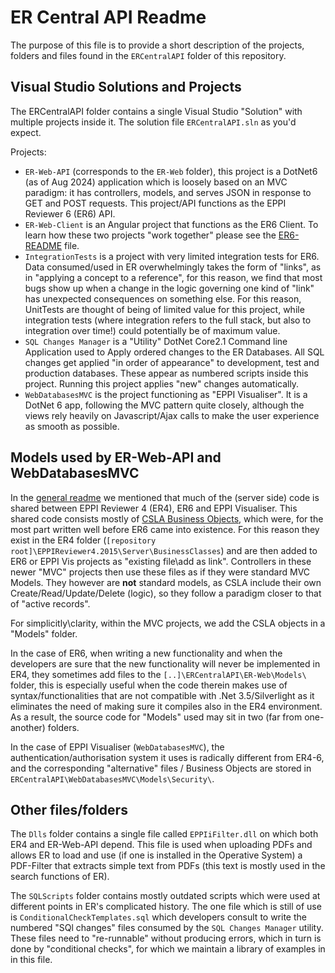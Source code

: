 # ER Central API Readme
The purpose of this file is to provide a short description of the projects, folders and files found in the `ERCentralAPI` folder of this repository.

## Visual Studio Solutions and Projects

The ERCentralAPI folder contains a single Visual Studio "Solution" with multiple projects inside it. The solution file `ERCentralAPI.sln` as you'd expect.

Projects:

- `ER-Web-API` (corresponds to the `ER-Web` folder), this project is a DotNet6 (as of Aug 2024) application which is loosely based on an MVC paradigm: it has controllers, models, and serves JSON in response to GET and POST requests. This project/API functions as the EPPI Reviewer 6 (ER6) API.
- `ER-Web-Client` is an Angular project that functions as the ER6 Client. To learn how these two projects "work together" please see the [ER6-README](ER6-README.md) file.
- `IntegrationTests` is a project with very limited integration tests for ER6. Data consumed/used in ER overwhelmingly takes the form of "links", as in "applying a concept to a reference", for this reason, we find that most bugs show up when a change in the logic governing one kind of "link" has unexpected consequences on something else. For this reason, UnitTests are thought of being of limited value for this project, while integration tests (where integration refers to the full stack, but also to integration over time!) could potentially be of maximum value.
- `SQL Changes Manager` is a "Utility" DotNet Core2.1 Command line Application used to Apply ordered changes to the ER Databases. All SQL changes get applied "in order of appearance" to development, test and production databases. These appear as numbered scripts inside this project. Running this project applies "new" changes automatically.
- `WebDatabasesMVC` is the project functioning as "EPPI Visualiser". It is a DotNet 6 app, following the MVC pattern quite closely, although the views rely heavily on Javascript/Ajax calls to make the user experience as smooth as possible.

## Models used by ER-Web-API and WebDatabasesMVC

In the [general readme](../README.md) we mentioned that much of the (server side) code is shared between EPPI Reviewer 4 (ER4), ER6 and EPPI Visualiser. This shared code consists mostly of [CSLA Business Objects](https://www.nuget.org/packages/CSLA-ASPNETCORE-MVC/4.7.200), which were, for the most part written well before ER6 came into existence. For this reason they exist in the ER4 folder (`[repository root]\EPPIReviewer4.2015\Server\BusinessClasses`) and are then added to ER6 or EPPI Vis projects as "existing file\add as link". Controllers in these newer "MVC" projects then use these files as if they were standard MVC Models. They however are **not** standard models, as CSLA include their own Create/Read/Update/Delete (logic), so they follow a paradigm closer to that of "active records".

For simplicitly\clarity, within the MVC projects, we add the CSLA objects in a "Models" folder. 

In the case of ER6, when writing a new functionality and when the developers are sure that the new functionality will never be implemented in ER4, they sometimes add files to the `[..]\ERCentralAPI\ER-Web\Models\` folder, this is especially useful when the code therein makes use of syntax/functionalities that are not compatible with .Net 3.5/Silverlight as it eliminates the need of making sure it compiles also in the ER4 environment. As a result, the source code for "Models" used may sit in two (far from one-another) folders.

In the case of EPPI Visualiser (`WebDatabasesMVC`), the authentication/authorisation system it uses is radically different from ER4-6, and the corresponding "alternative" files / Business Objects are stored in `ERCentralAPI\WebDatabasesMVC\Models\Security\`.

## Other files/folders

The `Dlls` folder contains a single file called `EPPIiFilter.dll` on which both ER4 and ER-Web-API depend. This file is used when uploading PDFs and allows ER to load and use (if one is installed in the Operative System) a PDF-Filter that extracts simple text from PDFs (this text is mostly used in the search functions of ER).

The `SQLScripts` folder contains mostly outdated scripts which were used at different points in ER's complicated history. The one file which is still of use is `ConditionalCheckTemplates.sql` which developers consult to write the numbered "SQl changes" files consumed by the `SQL Changes Manager` utility. These files need to "re-runnable" without producing errors, which in turn is done by "conditional checks", for which we maintain a library of examples in in this file.